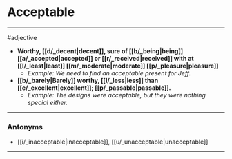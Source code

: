 # Acceptable
---
#adjective
- **Worthy, [[d/_decent|decent]], sure of [[b/_being|being]] [[a/_accepted|accepted]] or [[r/_received|received]] with at [[l/_least|least]] [[m/_moderate|moderate]] [[p/_pleasure|pleasure]]**
	- _Example: We need to find an acceptable present for Jeff._
- **[[b/_barely|Barely]] worthy, [[l/_less|less]] than [[e/_excellent|excellent]]; [[p/_passable|passable]].**
	- _Example: The designs were acceptable, but they were nothing special either._
---
### Antonyms
- [[i/_inacceptable|inacceptable]], [[u/_unacceptable|unacceptable]]
---
